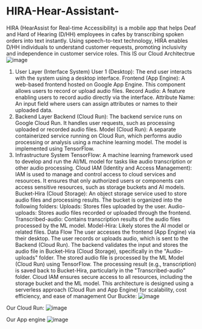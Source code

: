 # HIRA-Hear-Assistant-
HIRA (HearAssist for Real-time Accessibility) is a mobile app that helps Deaf and Hard of Hearing (D/HH) employees in cafes by transcribing spoken orders into text instantly. Using speech-to-text technology, HIRA enables D/HH individuals to understand customer requests, promoting inclusivity and independence in customer service roles.
This IS our Cloud Architectrue
![image](https://github.com/user-attachments/assets/f8108738-99d0-45cb-81e0-ad9fffbac271)


1. User Layer (Interface System)
User 1 (Desktop): The end user interacts with the system using a desktop interface.
Frontend (App Engine): A web-based frontend hosted on Google App Engine. This component allows users to record or upload audio files.
Record Audio: A feature enabling users to record audio directly via the interface.
Attribute Name: An input field where users can assign attributes or names to their uploaded data.
2. Backend Layer
Backend (Cloud Run): The backend service runs on Google Cloud Run. It handles user requests, such as processing uploaded or recorded audio files.
Model (Cloud Run): A separate containerized service running on Cloud Run, which performs audio processing or analysis using a machine learning model. The model is implemented using TensorFlow.
3. Infrastructure System
TensorFlow: A machine learning framework used to develop and run the AI/ML model for tasks like audio transcription or other audio processing.
Cloud IAM (Identity and Access Management): IAM is used to manage and control access to cloud services and resources. It ensures that only authorized users or components can access sensitive resources, such as storage buckets and AI models.
Bucket-Hira (Cloud Storage): An object storage service used to store audio files and processing results. The bucket is organized into the following folders:
Uploads: Stores files uploaded by the user.
Audio-uploads: Stores audio files recorded or uploaded through the frontend.
Transcribed-audio: Contains transcription results of the audio files processed by the ML model.
Model-Hira: Likely stores the AI model or related files.
Data Flow
The user accesses the frontend (App Engine) via their desktop.
The user records or uploads audio, which is sent to the Backend (Cloud Run).
The backend validates the input and stores the audio file in Bucket-Hira (Cloud Storage), specifically in the "Audio-uploads" folder.
The stored audio file is processed by the ML Model (Cloud Run) using TensorFlow.
The processing result (e.g., transcription) is saved back to Bucket-Hira, particularly in the "Transcribed-audio" folder.
Cloud IAM ensures secure access to all resources, including the storage bucket and the ML model.
This architecture is designed using a serverless approach (Cloud Run and App Engine) for scalability, cost efficiency, and ease of management
Our Buckte:
![image](https://github.com/user-attachments/assets/7743780d-0129-49c2-acf4-7c264ff6312b)

Our Cloud Run:
![image](https://github.com/user-attachments/assets/a035011a-007a-4a4f-9d1e-8bb54029b4e6)

Our App engine
![image](https://github.com/user-attachments/assets/b58be78c-96a4-411f-8dbf-37eb703b701f)


